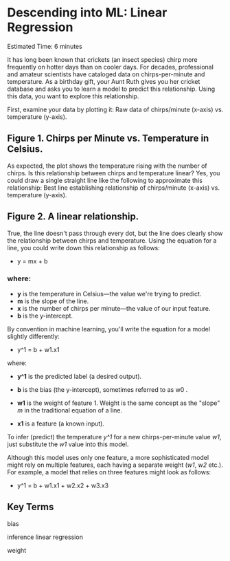 # Descending into ML: Linear Regression

Estimated Time: 6 minutes

It has long been known that crickets (an insect species) chirp more frequently on hotter days than on cooler days. For decades, professional and amateur scientists have cataloged data on chirps-per-minute and temperature. As a birthday gift, your Aunt Ruth gives you her cricket database and asks you to learn a model to predict this relationship. Using this data, you want to explore this relationship.

First, examine your data by plotting it:
Raw data of chirps/minute (x-axis) vs. temperature (y-axis).

## Figure 1. Chirps per Minute vs. Temperature in Celsius.

As expected, the plot shows the temperature rising with the number of chirps. Is this relationship between chirps and temperature linear? Yes, you could draw a single straight line like the following to approximate this relationship:
Best line establishing relationship of chirps/minute (x-axis) vs. temperature (y-axis).

## Figure 2. A linear relationship.

True, the line doesn't pass through every dot, but the line does clearly show the relationship between chirps and temperature. Using the equation for a line, you could write down this relationship as follows:
    
 *   y = mx + b

### where:

* **y** is the temperature in Celsius—the value we're trying to predict.
* **m** is the slope of the line.
* **x** is the number of chirps per minute—the value of our input feature.
* **b** is the y-intercept.

By convention in machine learning, you'll write the equation for a model slightly differently:
*  y^1 = b + w1.x1

where:

* **y^1** is the predicted label (a desired output).
* **b** is the bias (the y-intercept), sometimes referred to as w0
.
* **w1** is the weight of feature 1. Weight is the same concept as the "slope" *m* in the traditional equation of a line.

* **x1**  is a feature (a known input).

To infer (predict) the temperature *y^1*
for a new chirps-per-minute value *w1*, just substitute the *w1* value into this model.

Although this model uses only one feature, a more sophisticated model might rely on multiple features, each having a separate weight (*w1*, *w2* etc.). For example, a model that relies on three features might look as follows:
* y^1 = b + w1.x1 + w2.x2 + w3.x3
 
## Key Terms
bias
	
inference
linear regression
	
weight 